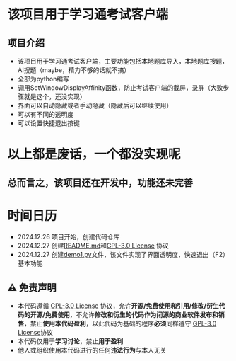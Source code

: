 # 该项目用于学习通考试客户端

## 项目介绍
- 该项目用于学习通考试客户端，主要功能包括本地题库导入，本地题库搜题，AI搜题（maybe，精力不够的话就不搞）
- 全部为python编写
- 调用SetWindowDisplayAffinity函数，防止考试客户端的截屏，录屏（大致步骤就是这个，还没实现）
- 界面可以自动隐藏或者手动隐藏（隐藏后可以继续使用）
- 可以有不同的透明度
- 可以设置快捷退出按键
# 以上都是废话，一个都没实现呢
## 总而言之，该项目还在开发中，功能还未完善
# 时间日历
 - 2024.12.26 项目开始，创建代码仓库
 - 2024.12.27 创建[README.md](https://github.com/SJYssr/CX_EXAM_python/blob/main/README.md)和[GPL-3.0 License](https://github.com/SJYssr/CX_EXAM_python/blob/main/LICENSE) 协议
 - 2024.12.27 创建[demo1.py](https://github.com/SJYssr/CX_EXAM_python/blob/main/demo1.py)文件，该文件实现了界面透明度，快速退出（F2）基本功能


## :warning: 免责声明
- 本代码遵循 [GPL-3.0 License](https://github.com/SJYssr/CX_EXAM_python/blob/main/LICENSE) 协议，允许**开源/免费使用和引用/修改/衍生代码的开源/免费使用**，不允许**修改和衍生的代码作为闭源的商业软件发布和销售**，禁止**使用本代码盈利**，以此代码为基础的程序**必须**同样遵守 [GPL-3.0 License](https://github.com/SJYssr/CX_EXAM_python/blob/main/LICENSE)协议
- 本代码仅用于**学习讨论**，禁止**用于盈利**
- 他人或组织使用本代码进行的任何**违法行为**与本人无关